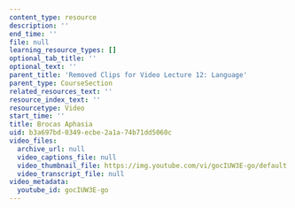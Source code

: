 ```yaml
---
content_type: resource
description: ''
end_time: ''
file: null
learning_resource_types: []
optional_tab_title: ''
optional_text: ''
parent_title: 'Removed Clips for Video Lecture 12: Language'
parent_type: CourseSection
related_resources_text: ''
resource_index_text: ''
resourcetype: Video
start_time: ''
title: Brocas Aphasia
uid: b3a697bd-0349-ecbe-2a1a-74b71dd5060c
video_files:
  archive_url: null
  video_captions_file: null
  video_thumbnail_file: https://img.youtube.com/vi/gocIUW3E-go/default.jpg
  video_transcript_file: null
video_metadata:
  youtube_id: gocIUW3E-go
---
```

